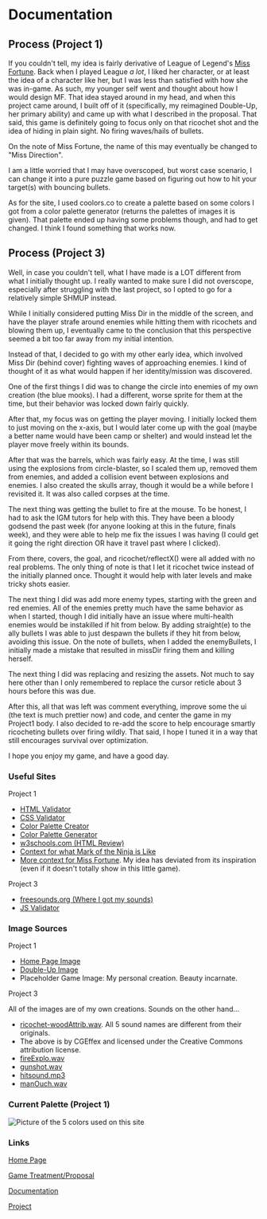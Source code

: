 # Documentation

## Process (Project 1)
If you couldn't tell, my idea is fairly derivative of League of Legend's [Miss Fortune]("https://leagueoflegends.fandom.com/wiki/Miss_Fortune").  Back when I played League *a lot*, I liked her character, or at least the idea of a character like her, but I was less than satisfied with how she was in-game.  As such, my younger self went and thought about how I would design MF. That idea stayed around in my head, and when this project came around, I built off of it (specifically, my reimagined Double-Up, her primary ability) and came up with what I described in the proposal.  That said, this game is definitely going to focus only on that ricochet shot and the idea of hiding in plain sight.  No firing waves/hails of bullets.

On the note of Miss Fortune, the name of this may eventually be changed to "Miss Direction".

I am a little worried that I may have overscoped, but worst case scenario, I can change it into a pure puzzle game based on figuring out how to hit your target(s) with bouncing bullets.

As for the site, I used coolors.co to create a palette based on some colors I got from a color palette generator (returns the palettes of images it is given).  That palette ended up having some problems though, and had to get changed.  I think I found something that works now.

## Process (Project 3)
Well, in case you couldn't tell, what I have made is a LOT different from what I initially thought up.  I really wanted to make sure I did not overscope, especially after struggling with the last project, so I opted to go for a relatively simple SHMUP instead.

While I initially considered putting Miss Dir in the middle of the screen, and have the player strafe around enemies while hitting them with ricochets and blowing them up, I eventually came to the conclusion that this perspective seemed a bit too far away from my initial intention.

Instead of that, I decided to go with my other early idea, which involved Miss Dir (behind cover) fighting waves of approaching enemies.  I kind of thought of it as what would happen if her identity/mission was discovered.

One of the first things I did was to change the circle into enemies of my own creation (the blue mooks).  I had a different, worse sprite for them at the time, but their behavior was locked down fairly quickly.

After that, my focus was on getting the player moving.  I initially locked them to just moving on the x-axis, but I would later come up with the goal (maybe a better name would have been camp or shelter) and would instead let the player move freely within its bounds.

After that was the barrels, which was fairly easy.  At the time, I was still using the explosions from circle-blaster, so I scaled them up, removed them from enemies, and added a collision event between explosions and enemies.  I also created the skulls array, though it would be a while before I revisited it.  It was also called corpses at the time.

The next thing was getting the bullet to fire at the mouse.  To be honest, I had to ask the IGM tutors for help with this.  They have been a bloody godsend the past week (for anyone looking at this in the future, finals week), and they were able to help me fix the issues I was having (I could get it going the right direction OR have it travel past where I clicked).

From there, covers, the goal, and ricochet/reflectX() were all added with no real problems.  The only thing of note is that I let it ricochet twice instead of the initially planned once.  Thought it would help with later levels and make tricky shots easier.

The next thing I did was add more enemy types, starting with the green and red enemies.  All of the enemies pretty much have the same behavior as when I started, though I did initially have an issue where multi-health enemies would be instakilled if hit from below.  By adding straight(e) to the ally bullets I was able to just despawn the bullets if they hit from below, avoiding this issue. On the note of bullets, when I added the enemyBullets, I initially made a mistake that resulted in missDir firing them and killing herself.

The next thing I did was replacing and resizing the assets. Not much to say here other than I only remembered to replace the cursor reticle about 3 hours before this was due.

After this, all that was left was comment everything, improve some the ui (the text is much prettier now) and code, and center the game in my Project1 body.  I also decided to re-add the score to help encourage smartly ricocheting bullets over firing wildly.  That said, I hope I tuned it in a way that still encourages survival over optimization.

I hope you enjoy my game, and have a good day.

### Useful Sites
Project 1
* [HTML Validator](https://html5.validator.nu/)
* [CSS Validator](https://jigsaw.w3.org/css-validator/)
* [Color Palette Creator](https://coolors.co/)
* [Color Palette Generator](http://www.cssdrive.com/imagepalette/index.php)
* [w3schools.com (HTML Review)](https://www.w3schools.com/)
* [Context for what Mark of the Ninja is Like](https://www.klei.com/games/mark-ninja)
* [More context for Miss Fortune](https://na.leagueoflegends.com/en/site/bilgewater/#story-2-part-3). My idea has deviated from its inspiration (even if it doesn't totally show in this little game).

Project 3
* [freesounds.org (Where I got my sounds)](https://freesound.org/)
* [JS Validator](https://esprima.org/demo/validate.html)

### Image Sources
Project 1
* [Home Page Image](https://fire-force.fandom.com/wiki/Ricochet_Control)
* [Double-Up Image](https://www.youtube.com/watch?v=gZ4QiB-epAE)
* Placeholder Game Image: My personal creation. Beauty incarnate.

Project 3

All of the images are of my own creations.  Sounds on the other hand...
* [ricochet-woodAttrib.wav](https://freesound.org/people/CGEffex/sounds/96636/).  All 5 sound names are different from their originals.
* The above is by CGEffex and licensed under the Creative Commons attribution license.
* [fireExplo.wav](https://freesound.org/people/HighPixel/sounds/431174/)
* [gunshot.wav](https://freesound.org/people/Shades/sounds/37236/)
* [hitsound.mp3](https://freesound.org/people/Raclure/sounds/458867/)
* [manOuch.wav](https://freesound.org/people/Under7dude/sounds/163441/)

### Current Palette (Project 1)
![Picture of the 5 colors used on this site]("media/c6532f-dddddd-483526-514d5e-891b13.png" "Picture of the 5 colors used on this site")

### Links
[Home Page](index.html)

[Game Treatment/Proposal](proposal.html)

[Documentation](documentation.html)

[Project](project.html)
